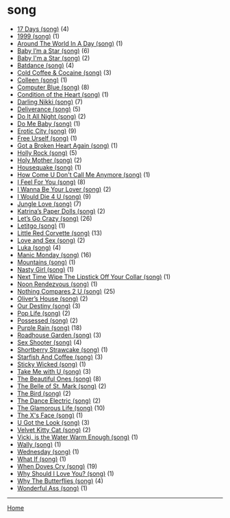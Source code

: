 # song

  * [17 Days (song)](./song/17-days/) (4)
  * [1999 (song)](./song/1999/) (1)
  * [Around The World In A Day (song)](./song/around-the-world-in-a-day/) (1)
  * [Baby I’m a Star (song)](./song/baby-i-m-a-star/) (6)
  * [Baby I'm a Star (song)](./song/baby-i-m-a-star/) (2)
  * [Batdance (song)](./song/batdance/) (4)
  * [Cold Coffee & Cocaine (song)](./song/cold-coffee-cocaine/) (3)
  * [Colleen (song)](./song/colleen/) (1)
  * [Computer Blue (song)](./song/computer-blue/) (8)
  * [Condition of the Heart (song)](./song/condition-of-the-heart/) (1)
  * [Darling Nikki (song)](./song/darling-nikki/) (7)
  * [Deliverance (song)](./song/deliverance/) (5)
  * [Do It All Night (song)](./song/do-it-all-night/) (2)
  * [Do Me Baby (song)](./song/do-me-baby/) (1)
  * [Erotic City (song)](./song/erotic-city/) (9)
  * [Free Urself (song)](./song/free-urself/) (1)
  * [Got a Broken Heart Again (song)](./song/got-a-broken-heart-again/) (1)
  * [Holly Rock (song)](./song/holly-rock/) (5)
  * [Holy Mother (song)](./song/holy-mother/) (2)
  * [Housequake (song)](./song/housequake/) (1)
  * [How Come U Don't Call Me Anymore (song)](./song/how-come-u-don-t-call-me-anymore/) (1)
  * [I Feel For You (song)](./song/i-feel-for-you/) (8)
  * [I Wanna Be Your Lover (song)](./song/i-wanna-be-your-lover/) (2)
  * [I Would Die 4 U (song)](./song/i-would-die-4-u/) (9)
  * [Jungle Love (song)](./song/jungle-love/) (7)
  * [Katrina’s Paper Dolls (song)](./song/katrina-s-paper-dolls/) (2)
  * [Let’s Go Crazy (song)](./song/let-s-go-crazy/) (26)
  * [Letitgo (song)](./song/letitgo/) (1)
  * [Little Red Corvette (song)](./song/little-red-corvette/) (13)
  * [Love and Sex (song)](./song/love-and-sex/) (2)
  * [Luka (song)](./song/luka/) (4)
  * [Manic Monday (song)](./song/manic-monday/) (16)
  * [Mountains (song)](./song/mountains/) (1)
  * [Nasty Girl (song)](./song/nasty-girl/) (1)
  * [Next Time Wipe The Lipstick Off Your Collar (song)](./song/next-time-wipe-the-lipstick-off-your-collar/) (1)
  * [Noon Rendezvous (song)](./song/noon-rendezvous/) (1)
  * [Nothing Compares 2 U (song)](./song/nothing-compares-2-u/) (25)
  * [Oliver’s House (song)](./song/oliver-s-house/) (2)
  * [Our Destiny (song)](./song/our-destiny/) (3)
  * [Pop Life (song)](./song/pop-life/) (2)
  * [Possessed (song)](./song/possessed/) (2)
  * [Purple Rain (song)](./song/purple-rain/) (18)
  * [Roadhouse Garden (song)](./song/roadhouse-garden/) (3)
  * [Sex Shooter (song)](./song/sex-shooter/) (4)
  * [Shortberry Strawcake (song)](./song/shortberry-strawcake/) (1)
  * [Starfish And Coffee (song)](./song/starfish-and-coffee/) (3)
  * [Sticky Wicked (song)](./song/sticky-wicked/) (1)
  * [Take Me with U (song)](./song/take-me-with-u/) (3)
  * [The Beautiful Ones (song)](./song/the-beautiful-ones/) (8)
  * [The Belle of St. Mark (song)](./song/the-belle-of-st-mark/) (2)
  * [The Bird (song)](./song/the-bird/) (2)
  * [The Dance Electric (song)](./song/the-dance-electric/) (2)
  * [The Glamorous Life (song)](./song/the-glamorous-life/) (10)
  * [The X's Face (song)](./song/the-x-s-face/) (1)
  * [U Got the Look (song)](./song/u-got-the-look/) (3)
  * [Velvet Kitty Cat (song)](./song/velvet-kitty-cat/) (2)
  * [Vicki, is the Water Warm Enough (song)](./song/vicki-is-the-water-warm-enough/) (1)
  * [Wally (song)](./song/wally/) (1)
  * [Wednesday (song)](./song/wednesday/) (1)
  * [What If (song)](./song/what-if/) (1)
  * [When Doves Cry (song)](./song/when-doves-cry/) (19)
  * [Why Should I Love You? (song)](./song/why-should-i-love-you/) (1)
  * [Why The Butterflies (song)](./song/why-the-butterflies/) (4)
  * [Wonderful Ass (song)](./song/wonderful-ass/) (1)

----

[Home](../)
